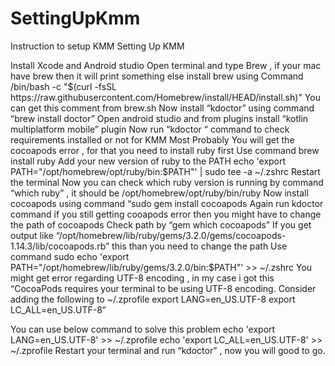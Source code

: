 # SettingUpKmm
Instruction to setup KMM 
Setting Up KMM 

Install Xcode and Android studio
Open terminal and type Brew , if your mac have brew then it will print something else install  brew using 
Command  /bin/bash -c "$(curl -fsSL https://raw.githubusercontent.com/Homebrew/install/HEAD/install.sh)" 
You can get this comment from brew.sh
Now install “kdoctor” using command “brew install doctor”
Open android studio and from plugins install “kotlin multiplatform mobile” plugin
Now run “kdoctor “ command to check requirements installed or not for KMM
Most Probably You will get the cocoapods error , for that you need to install ruby first 
Use command 
brew install ruby
Add your new version of ruby to the PATH
echo 'export PATH="/opt/homebrew/opt/ruby/bin:$PATH"' | sudo tee -a ~/.zshrc
Restart the terminal
Now you can check which ruby version is running by command “which ruby” , it should be 
/opt/homebrew/opt/ruby/bin/ruby
Now install cocoapods using command “sudo gem install cocoapods
Again run kdoctor command if you still getting cooapods error then you might have to change the path of cocoapods
Check path by “gem which cocoapods”
If you get output like “/opt/homebrew/lib/ruby/gems/3.2.0/gems/cocoapods-1.14.3/lib/cocoapods.rb” this than you need to change the path
Use command
sudo echo 'export PATH="/opt/homebrew/lib/ruby/gems/3.2.0/bin:$PATH"' >> ~/.zshrc
You might get error regarding UTF-8 encoding , in my case i got this 
“CocoaPods requires your terminal to be using UTF-8 encoding.
    Consider adding the following to ~/.zprofile
    export LANG=en_US.UTF-8
    export LC_ALL=en_US.UTF-8”

You can use below command to solve this problem 
echo 'export LANG=en_US.UTF-8' >> ~/.zprofile
echo 'export LC_ALL=en_US.UTF-8' >> ~/.zprofile
Restart your terminal and run “kdoctor” , now you will good to go.
     



